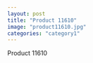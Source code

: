 ```yaml
---
layout: post
title: "Product 11610"
image: "product11610.jpg"
categories: "category1"
---
```

Product 11610
